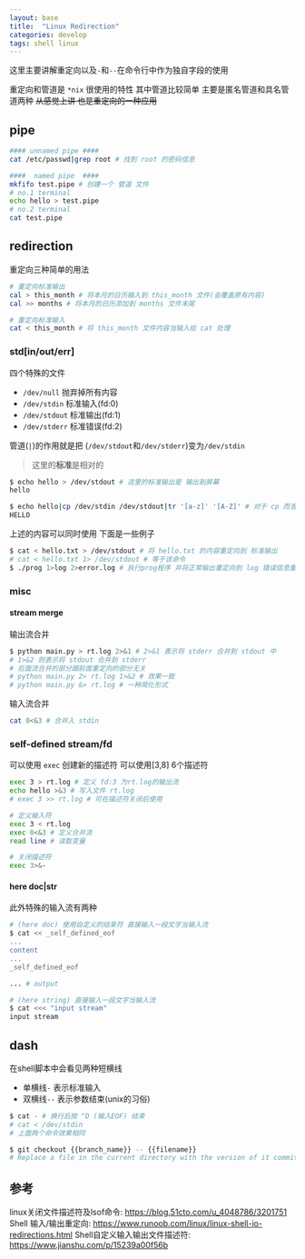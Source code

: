 ```yaml
---
layout: base
title:  "Linux Redirection"
categories: develop
tags: shell linux
---
```

这里主要讲解重定向以及`-`和`--`在命令行中作为独自字段的使用
<!--more-->

重定向和管道是 `*nix` 很使用的特性 其中管道比较简单 主要是匿名管道和具名管道两种 ~~从感觉上讲 也是重定向的一种应用~~

## pipe

```bash
#### unnamed pipe ####
cat /etc/passwd|grep root # 找到 root 的密码信息

####  named pipe  ####
mkfifo test.pipe # 创建一个 管道 文件
# no.1 terminal
echo hello > test.pipe
# no.2 terminal
cat test.pipe
```

## redirection

重定向三种简单的用法

```bash
# 重定向标准输出
cal > this_month # 将本月的日历输入到 this_month 文件(会覆盖原有内容)
cal >> months # 将本月的日历添加到 months 文件末尾

# 重定向标准输入
cat < this_month # 将 this_month 文件内容当输入给 cat 处理
```

### std[in/out/err]

四个特殊的文件
- `/dev/null`   抛弃掉所有内容
- `/dev/stdin`  标准输入(fd:0)
- `/dev/stdout` 标准输出(fd:1)
- `/dev/stderr` 标准错误(fd:2)

管道(`|`)的作用就是把 (`/dev/stdout`和`/dev/stderr`)变为`/dev/stdin`

> 这里的**标准**是相对的

```bash
$ echo hello > /dev/stdout # 这里的标准输出是 输出到屏幕
hello

$ echo hello|cp /dev/stdin /dev/stdout|tr '[a-z]' '[A-Z]' # 对于 cp 而言 标准输出是stdout stream
HELLO
```

上述的内容可以同时使用 下面是一些例子

```bash
$ cat < hello.txt > /dev/stdout # 将 hello.txt 的内容重定向到 标准输出
# cat < hello.txt 1> /dev/stdout # 等于该命令
$ ./prog 1>log 2>error.log # 执行prog程序 并将正常输出重定向到 log 错误信息重定向到 error.log
```

### misc

#### stream merge

输出流合并

```bash
$ python main.py > rt.log 2>&1 # 2>&1 表示将 stderr 合并到 stdout 中
# 1>&2 则表示将 stdout 合并到 stderr
# 后面流合并的部分跟前面重定向的部分无关
# python main.py 2> rt.log 1>&2 # 效果一致
# python main.py &> rt.log # 一种简化形式
```

输入流合并
```bash
cat 0<&3 # 合并入 stdin
```

### self-defined stream/fd

可以使用 `exec` 创建新的描述符 可以使用[3,8] 6个描述符

```bash
exec 3 > rt.log # 定义 fd:3 为rt.log的输出流
echo hello >&3 # 写入文件 rt.log
# exec 3 >> rt.log # 可在描述符关闭后使用

# 定义输入符
exec 3 < rt.log
exec 0<&3 # 定义合并流
read line # 读取变量

# 关闭描述符
exec 3>&-
```

#### here doc|str

此外特殊的输入流有两种
```bash
# (here doc) 使用自定义的结束符 直接输入一段文字当输入流
$ cat << _self_defined_eof
...
content
...
_self_defined_eof

... # output

# (here string) 直接输入一段文字当输入流
$ cat <<< "input stream"
input stream
```

## dash

在shell脚本中会看见两种短横线

- 单横线`-`  表示标准输入
- 双横线`--` 表示参数结束(unix的习俗)

```bash
$ cat - # 换行后按 ^D (输入EOF) 结束
# cat < /dev/stdin
# 上面两个命令效果相同

$ git checkout {{branch_name}} -- {{filename}}
# Replace a file in the current directory with the version of it committed in a given branch:
```

## 参考

linux关闭文件描述符及lsof命令: https://blog.51cto.com/u_4048786/3201751
Shell 输入/输出重定向: https://www.runoob.com/linux/linux-shell-io-redirections.html
Shell自定义输入输出文件描述符: https://www.jianshu.com/p/15239a00f56b
